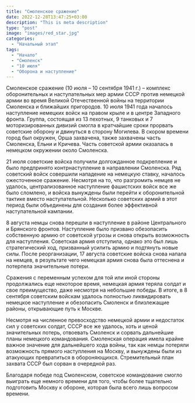 ```yaml
---
title: "Смоленское сражение"
date: 2022-12-28T13:47:25+03:00
description: "This is meta description"
type: "post"
image: "images/red_star.jpg"
categories:
  - "Начальный этап"
tags:
  - "Начало"
  - "Смоленск"
  - "10 июля"
  - "Оборона и наступление"
---
```


Смоленское сражение (10 июля – 10 сентября 1941 г.) – комплекс оборонительных и наступательных мер армии СССР против немецкой армии во время Великой Отечественной войны на территории Смоленска и ближайших пригородов.
10 июля 1941 года началось наступление немецких войск на правом крыле и в центре Западного фронта. Группа, состоящая из 13 пехотных, 9 танковых и 7 моторизированных дивизий смогла в кратчайшие сроки прорвать советские оборону и двинуться в сторону Могилева. В скором времени город был окружен, Орша захвачена, также захвачены часть Смоленска, Ельни и Кричева. Часть советской армии оказалась в немецком окружении около Смоленска.

21 июля советские войска получили долгожданное подкрепление и было предпринято контрнаступление в направлении Смоленска. Ряд советский войск совершили нападение на немецкую ставку, началось ожесточенное сражение. Несмотря на то, что разгромить немцев не удалось, централизованное наступление фашистских войск все же было сломлено, и войска вынуждены были перейти к оборонительной тактике вместо наступательной. Несколько советских армий в этот период были объединены для создания более эффективной наступательной кампании.

8 августа немцы снова перешли в наступление в районе Центрального и Брянского фронтов. Наступление было призвано обезопасить собственную армию от советской угрозы и снова открыть возможность для наступления. Советская армия отступила, однако это был лишь стратегический ход, призванный усилить армию и подтянуть новые силы. После реорганизации, 17 августа советские войска снова напала на немцев, в результате чего немецкая армия снова была оттеснена и потерпела значительные потери.

Сражения с переменным успехом для той или иной стороны продолжались еще некоторое время, немецкая армия теряла солдат и свое преимущество, даже несмотря на небольшие победы. В итоге, в 8 сентября советским войскам удалось полностью ликвидировать немецкое наступление и обезопасить Смоленск и близлежащие районы, открывающие путь к Москве.

Несмотря на численное превосходство немецкой армии и недостаток сил у советских солдат, СССР все же удалось, хоть и ценой значительных потерь, отвоевать Смоленск и сорвать дальнейшие планы немецкого командования. Смоленская операция имела крайне важное значение для дальнейшего хода войны, так как немцы потеряли возможность прямого наступления на Москву, и вынуждены были из атакующих превратиться в обороняющихся. Стремительный план захвата СССР был сорван в очередной раз.

Благодаря победе под Смоленском, советское командование смогло выиграть еще немного времени для того, чтобы более тщательно подготовить Москву к обороне, которая была всего лишь вопросом времени.



